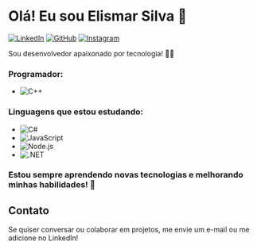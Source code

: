 # Olá! Eu sou Elismar Silva 👋

[![LinkedIn](https://img.shields.io/badge/LinkedIn-0A66C2?style=flat-square&logo=linkedin&logoColor=white)](https://www.linkedin.com/in/elismar-silva-3024341a3/)
[![GitHub](https://img.shields.io/badge/GitHub-181717?style=flat-square&logo=github&logoColor=white)](https://github.com/ElismarSilva)
[![Instagram](https://img.shields.io/badge/Instagram-E4405F?style=flat-square&logo=instagram&logoColor=white)](https://instagram.com/elismar_ss/)

Sou desenvolvedor apaixonado por tecnologia! 👨‍💻

### Programador:
- ![C++](https://img.shields.io/badge/C++-00599C?style=flat-square&logo=c%2B%2B&logoColor=white)

### Linguagens que estou estudando:
- ![C#](https://img.shields.io/badge/C%23-239120?style=flat-square&logo=c%23&logoColor=white)
- ![JavaScript](https://img.shields.io/badge/JavaScript-F7DF1E?style=flat-square&logo=javascript&logoColor=black)
- ![Node.js](https://img.shields.io/badge/Node.js-339933?style=flat-square&logo=node.js&logoColor=white)
- ![.NET](https://img.shields.io/badge/.NET-512BD4?style=flat-square&logo=.net&logoColor=white)

### Estou sempre aprendendo novas tecnologias e melhorando minhas habilidades! 🚀

## Contato
Se quiser conversar ou colaborar em projetos, me envie um e-mail ou me adicione no LinkedIn!
